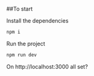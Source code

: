 ##To start

Install the dependencies

```bash
npm i
```

Run the project

```bash
npm run dev
```

On http://localhost:3000 all set?
